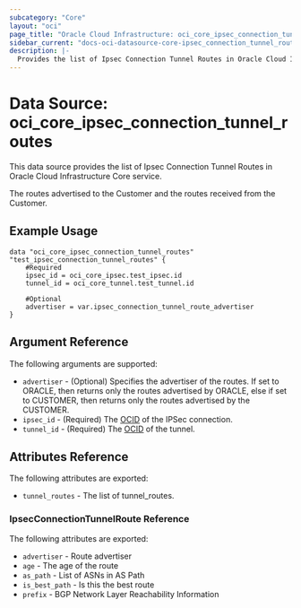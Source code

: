 ```yaml
---
subcategory: "Core"
layout: "oci"
page_title: "Oracle Cloud Infrastructure: oci_core_ipsec_connection_tunnel_routes"
sidebar_current: "docs-oci-datasource-core-ipsec_connection_tunnel_routes"
description: |-
  Provides the list of Ipsec Connection Tunnel Routes in Oracle Cloud Infrastructure Core service
---
```


# Data Source: oci_core_ipsec_connection_tunnel_routes
This data source provides the list of Ipsec Connection Tunnel Routes in Oracle Cloud Infrastructure Core service.

The routes advertised to the Customer and the routes received from the Customer.


## Example Usage

```hcl
data "oci_core_ipsec_connection_tunnel_routes" "test_ipsec_connection_tunnel_routes" {
	#Required
	ipsec_id = oci_core_ipsec.test_ipsec.id
	tunnel_id = oci_core_tunnel.test_tunnel.id

	#Optional
	advertiser = var.ipsec_connection_tunnel_route_advertiser
}
```

## Argument Reference

The following arguments are supported:

* `advertiser` - (Optional) Specifies the advertiser of the routes. If set to ORACLE, then returns only the routes advertised by ORACLE, else if set to CUSTOMER, then returns only the routes advertised by the CUSTOMER. 
* `ipsec_id` - (Required) The [OCID](https://docs.cloud.oracle.com/iaas/Content/General/Concepts/identifiers.htm) of the IPSec connection.
* `tunnel_id` - (Required) The [OCID](https://docs.cloud.oracle.com/iaas/Content/General/Concepts/identifiers.htm) of the tunnel.


## Attributes Reference

The following attributes are exported:

* `tunnel_routes` - The list of tunnel_routes.

### IpsecConnectionTunnelRoute Reference

The following attributes are exported:

* `advertiser` - Route advertiser
* `age` - The age of the route
* `as_path` - List of ASNs in AS Path
* `is_best_path` - Is this the best route
* `prefix` - BGP Network Layer Reachability Information

